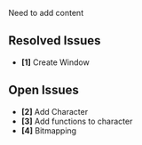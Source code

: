 Need to add content

## Resolved Issues ##
- **[1]** Create Window

## Open Issues ##
- **[2]** Add Character
- **[3]** Add functions to character
- **[4]** Bitmapping
